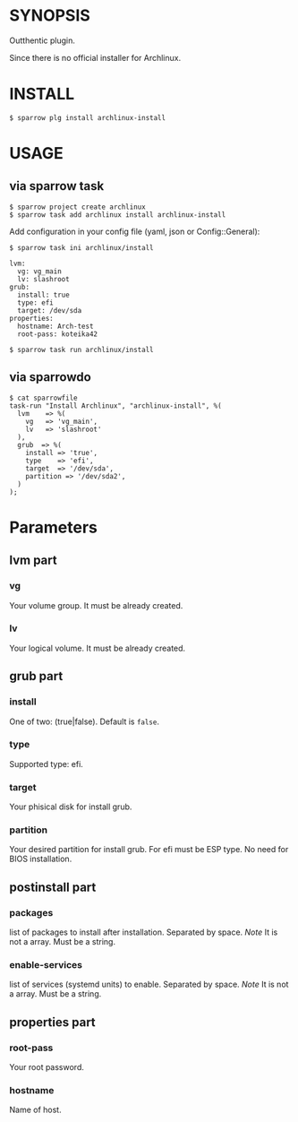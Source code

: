# SYNOPSIS

Outthentic plugin.

Since there is no official installer for Archlinux.

# INSTALL

    $ sparrow plg install archlinux-install

# USAGE

## via sparrow task    
    $ sparrow project create archlinux
    $ sparrow task add archlinux install archlinux-install

Add configuration in your config file (yaml, json or Config::General):

    $ sparrow task ini archlinux/install

    lvm:
      vg: vg_main
      lv: slashroot
    grub:
      install: true
      type: efi
      target: /dev/sda
    properties:
      hostname: Arch-test
      root-pass: koteika42

    $ sparrow task run archlinux/install

## via sparrowdo

    $ cat sparrowfile
    task-run "Install Archlinux", "archlinux-install", %(
      lvm    => %(
        vg   => 'vg_main',
        lv   => 'slashroot'
      ),
      grub  => %(
        install => 'true',
        type    => 'efi',
        target  => '/dev/sda',
        partition => '/dev/sda2',
      )
    );

# Parameters

## lvm part
### vg
Your volume group. It must be already created.

### lv
Your logical volume. It must be already created.

## grub part
### install
One of two: (true|false). Default is `false`.

### type
Supported type: efi.

### target
Your phisical disk for install grub.

### partition
Your desired partition for install grub. For efi must be ESP type.
No need for BIOS installation.

## postinstall part
### packages
list of packages to install after installation. Separated by space. 
*Note* It is not a array. Must be a string.

### enable-services
list of services (systemd units) to enable. Separated by space.
*Note* It is not a array. Must be a string.

## properties part
### root-pass
Your root password.

### hostname
Name of host.
